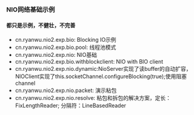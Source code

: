 ### NIO网络基础示例

#### 都只是示例，不健壮，不完善

+ cn.ryanwu.nio2.exp.bio: Blocking IO示例
+ cn.ryanwu.nio2.exp.bio.pool: 线程池模式
+ cn.ryanwu.nio2.exp.nio: NIO基础
+ cn.ryanwu.nio2.exp.bio.withblockclient: NIO with BIO client
+ cn.ryanwu.nio2.exp.nio.dynamic:NioServer实现了读buffer的自动扩容，NIOClient实现了this.socketChannel.configureBlocking(true);使用阻塞channel
+ cn.ryanwu.nio2.exp.nio.packet: 演示粘包
+ cn.ryanwu.nio2.exp.nio.resolve: 粘包和拆包的解决方案，定长：FixLengthReader; 分隔符：LineBasedReader
